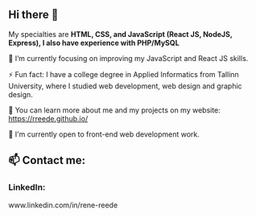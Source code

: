 <h2>Hi there 👋</h2>

My specialties are <strong>HTML, CSS, and JavaScript (React JS, NodeJS, Express), I also have experience with PHP/MySQL </strong>

🌱 I’m currently focusing on improving my JavaScript and React JS skills.

⚡ Fun fact: I have a college degree in Applied Informatics from Tallinn University, where I studied web development, web design and graphic design.

🔭 You can learn more about me and my projects on my website: https://rreede.github.io/

💬 I'm currently open to front-end web development work.

<h2> 📫 Contact me:</h2>

<h3>LinkedIn:</h3>
www.linkedin.com/in/rene-reede

<!--
**rreede/rreede** is a ✨ _special_ ✨ repository because its `README.md` (this file) appears on your GitHub profile.

Here are some ideas to get you started:

- 🔭 I’m currently working on ...
- 🌱 I’m currently learning ...
- 👯 I’m looking to collaborate on ...
- 🤔 I’m looking for help with ...
- 💬 Ask me about ...
- 📫 How to reach me: ...
- 😄 Pronouns: ...
- ⚡ Fun fact: ...
-->
